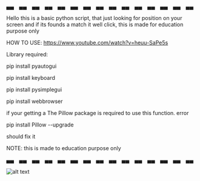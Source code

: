 
▄▄ ▄▄ ▄▄ ▄▄ ▄▄ ▄▄ ▄▄ ▄▄ ▄▄ ▄▄ ▄▄ ▄▄ ▄▄ ▄▄ ▄▄


Hello this is a basic python script, that just looking for position on your screen and if its founds a match it well click, this is made for education purpose only


HOW TO USE: https://www.youtube.com/watch?v=heuu-SaPe5s

Library required:

pip install pyautogui

pip install keyboard

pip install pysimplegui

pip install webbrowser

if your getting a The Pillow package is required to use this function. error

pip install Pillow --upgrade

should fix it

NOTE: this is made to education purpose only

▄▄ ▄▄ ▄▄ ▄▄ ▄▄ ▄▄ ▄▄ ▄▄ ▄▄ ▄▄ ▄▄ ▄▄ ▄▄ ▄▄ ▄▄

![alt text](https://i.imgur.com/MXx5i6r.png)
